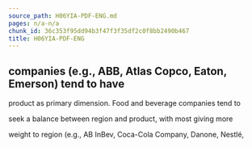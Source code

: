```yaml
---
source_path: H06YIA-PDF-ENG.md
pages: n/a-n/a
chunk_id: 36c353f95dd94b3f47f3f35df2c0f8bb2490b467
title: H06YIA-PDF-ENG
---
```

## companies (e.g., ABB, Atlas Copco, Eaton, Emerson) tend to have

product as primary dimension. Food and beverage companies tend to

seek a balance between region and product, with most giving more

weight to region (e.g., AB InBev, Coca-Cola Company, Danone, Nestlé,
